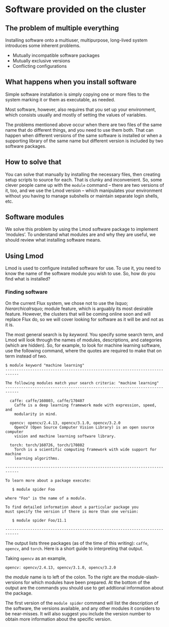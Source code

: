 # Software provided on the cluster

## The problem of multiple everything

Installing software onto a multiuser, multipurpose, long-lived system
introduces some inherent problems.

* Mutually incompatible software packages
* Mutually exclusive versions
* Conflicting configurations

## What happens when you install software

Simple software installation is simply copying one or more files
to the system marking it or them as executable, as needed.

Most software, however, also requires that you set up your environment,
which consists usually and mostly of setting the values of variables.

The problems mentioned above occur when there are two files of the same
name that do different things, and you need to use them both.  That
can happen when different versions of the same software is installed
or when a supporting library of the same name but different version
is included by two software packages.

## How to solve that

You can solve that manually by installing the necessary files, then
creating setup scripts to source for each. That is clunky and
inconvenient.  So, some clever people came up with the `module`
command &ndash; there are two versions of it, too, and we use
the Lmod version &ndash; which manipulates your environment
without you having to manage subshells or maintain separate login
shells, etc.

## Software modules

We solve this problem by using the Lmod software package to implement
&lsquo;modules&rsquo;.  To understand what modules are and why they
are useful, we should review what installing software means.

## Using Lmod

Lmod is used to configure installed software for use.  To use it, you
need to know the name of the software module you wish to use.  So,
how do you find what is installed?

### Finding software

On the current Flux system, we chose not to use the
$lsquo;hierarchical$rsquo; module feature, which is arguably its
most desirable feature. However, the clusters that will be coming
online soon and will replace Flux do, so we will cover looking
for software as it will be and not as it is.

The most general search is by _keyword_. You specify some search
term, and Lmod will look through the names of modules, descriptions,
and categories (which are hidden). So, for example, to look
for machine learning software, use the following command,
where the quotes are required to make that on term instead of two.

```
$ module keyword "machine learning"
----------------------------------------------------------------------------

The following modules match your search criteria: "machine learning"
----------------------------------------------------------------------------

  caffe: caffe/160803, caffe/170407
    Caffe is a deep learning framework made with expression, speed, and
    modularity in mind.

  opencv: opencv/2.4.13, opencv/3.1.0, opencv/3.2.0
    OpenCV (Open Source Computer Vision Library) is an open source computer
    vision and machine learning software library.

  torch: torch/160726, torch/170802
    Torch is a scientific computing framework with wide support for machine
    learning algorithms.

----------------------------------------------------------------------------

To learn more about a package execute:

   $ module spider Foo

where "Foo" is the name of a module.

To find detailed information about a particular package you
must specify the version if there is more than one version:

   $ module spider Foo/11.1

----------------------------------------------------------------------------
```

The output lists three packages (as of the time of this writing): `caffe`,
`opencv`, and `torch`.  Here is a short guide to interpreting that
output.

Taking `opencv` as an example,

```
opencv: opencv/2.4.13, opencv/3.1.0, opencv/3.2.0
```
the _module_ name is to left of the colon.  To the right are the
module-slash-versions for which modules have been prepared. At
the bottom of the output are the commands you should use to get
addtional information about the package.

The first version of the `module spider` command will list the
description of the software, the versions available, and any
other modules it considers to be near-misses. It will also
suggest you include the version number to obtain more
information about the specific version.


